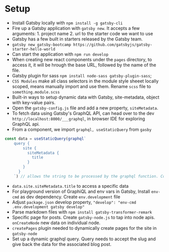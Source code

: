 # Setup
- Install Gatsby locally with `npm install -g gatsby-cli`
- Fire up a Gatsby application with `gatsby new`. It accepts a few arguments: 1. project name 2. url to the starter code we want to use
- Gatsby has a few built in starters released by the Gatsby team.
- `gatsby new gatsby-bootcamp https://github.com/gatsbyjs/gatsby-starter-hello-world`
- Can start the application with `npm run develop`
- When creating new react components under the `pages` directory, to access it, it will be hrough the base URL, followed by the name of the file.
- Gatsby plugin for sass `npm install node-sass gatsby-plugin-sass`;
- `CSS Modules` make all class selectors in the module style sheeet locally scoped, means manually import and use them. Rename `scss` file to `something.module.scss`
- Built-in ways to setup dynamic data with Gatsby, site-metadata, object with key-value pairs.
- Open the `gatsby-config.js` file and add a new property, `siteMetadata`.
- To fetch data using Gatsby's GraphQL API, can head over to the dev `http://localhost:8000/___graphql`, in browser IDE for exploring GraphQL api.
- From a component, we import `graphql, useStaticQuery` from `gasby`
```js
const data = useStaticQuery(graphql`
    query {
        site {
          siteMetadata {
            title
          }
        }
      }
    `) // allows the string to be processed by the graphql function. Complex state tree
```
- `data.site.siteMetadata.title` to access a specific data
- For playground version of GraphiQL and env vars in Gatsby, Install `env-cmd` as dev dependency. Create `env.development` file
- Adjust `package.json` develop property, `"develop": "env-cmd .env.development gatsby develop"`
- Parse markdown files with `npm install gatsby-transformer-remark`
- Specific page for posts. Create `gatsby-node.js` to tap into node apis. `onCreateNode` new data on individual node.
- `createPages` plugin needed to dynamically create pages for the site in `gatsby-node`
- Set up a dynamic graphql query. Query needs to accept the slug and give back the data for the associated blog post.